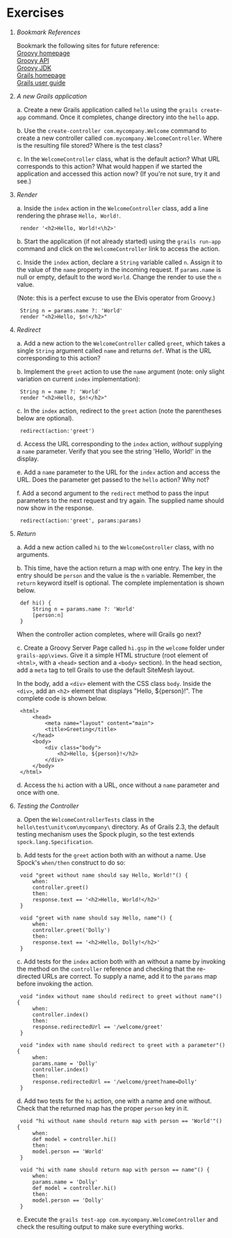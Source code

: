 Exercises
==========

1. *Bookmark References*
    
    Bookmark the following sites for future reference:  
        [Groovy homepage](http://groovy.codehaus.org)  
        [Groovy API](http://groovy.codehaus.org/gapi/)  
        [Groovy JDK](http://groovy.codehaus.org/groovy-jdk/)  
        [Grails homepage](http://grails.org/)  
        [Grails user guide](http://grails.org/doc/latest/)
        
2. *A new Grails application*

    a. Create a new Grails application called `hello` using the `grails create-app` command. Once it completes, change directory into the `hello` app.
    
    b. Use the `create-controller com.mycompany.Welcome` command to create a new controller called `com.mycompany.WelcomeController`. Where is the resulting file stored? Where is the test class?
    
    c. In the `WelcomeController` class, what is the default action? What URL corresponds to this action? What would happen if we started the application and accessed this action now? (If you're not sure, try it and see.)
    
3. *Render*

    a. Inside the `index` action in the `WelcomeController` class, add a line rendering the phrase `Hello, World!`.
    
        render '<h2>Hello, World!<\h2>'
    
    b. Start the application (if not already started) using the `grails run-app` command and click on the `WelcomeController` link to access the action.
    
    c. Inside the `index` action, declare a `String` variable called `n`. Assign it to the value of the `name` property in the incoming request. If `params.name` is null or empty, default to the word `World`. Change the render to use the `n` value.
    
    (Note: this is a perfect excuse to use the Elvis operator from Groovy.)
    
        String n = params.name ?: 'World'
        render "<h2>Hello, $n!</h2>"

4. *Redirect*

    a. Add a new action to the `WelcomeController` called `greet`, which takes a single `String` argument called `name` and returns `def`. What is the URL corresponding to this action?
    
    b. Implement the `greet` action to use the `name` argument (note: only slight variation on current `index` implementation):
    
        String n = name ?: 'World'
        render "<h2>Hello, $n!</h2>"
    
    c. In the `index` action, redirect to the `greet` action (note the parentheses below are optional).
    
        redirect(action:'greet')
        
    d. Access the URL corresponding to the `index` action, _without_ supplying a `name` parameter. Verify that you see the string 'Hello, World!' in the display.
    
    e. Add a `name` parameter to the URL for the `index` action and access the URL. Does the parameter get passed to the `hello` action? Why not?
    
    f. Add a second argument to the `redirect` method to pass the input parameters to the next request and try again. The supplied name should now show in the response.
    
        redirect(action:'greet', params:params)
        
5. *Return*

    a. Add a new action called `hi` to the `WelcomeController` class, with no arguments.
    
    b. This time, have the action return a map with one entry. The key in the entry should be `person` and the value is the `n` variable. Remember, the `return` keyword itself is optional. The complete implementation is shown below.
    
        def hi() {
            String n = params.name ?: 'World'
            [person:n]
        }
        
    When the controller action completes, where will Grails go next?
        
    c. Create a Groovy Server Page called `hi.gsp` in the `welcome` folder under `grails-app\views`. Give it a simple HTML structure (root element of `<html>`, with a `<head>` section and a `<body>` section). In the head section, add a `meta` tag to tell Grails to use the default SiteMesh layout.
        
    In the body, add a `<div>` element with the CSS class `body`. Inside the `<div>`, add an `<h2>` element that displays "Hello, ${person}!".  The complete code is shown below.
        
        <html>
            <head>
                <meta name="layout" content="main">
                <title>Greeting</title>
            </head>
            <body>
                <div class="body">
                    <h2>Hello, ${person}!</h2>
                </div>
            </body>
        </html>
        
    d. Access the `hi` action with a URL, once without a `name` parameter and once with one.
    
6. *Testing the Controller*

    a. Open the `WelcomeControllerTests` class in the `hello\test\unit\com\mycompany\` directory. As of Grails 2.3, the default testing mechanism uses the Spock plugin, so the test extends `spock.lang.Specification`.
    
    b. Add tests for the `greet` action both with an without a name. Use Spock's `when/then` construct to do so:
    
        void "greet without name should say Hello, World!"() {
    		when:
    		controller.greet()
    		then:
    		response.text == '<h2>Hello, World!</h2>'
        }

    	void "greet with name should say Hello, name"() {
    		when:
    		controller.greet('Dolly')
    		then:
    		response.text == '<h2>Hello, Dolly!</h2>'
    	}
    
    c. Add tests for the `index` action both with an without a name by invoking the method on the `controller` reference and checking that the re-directed URLs are correct. To supply a name, add it to the `params` map before invoking the action.
    
        void "index without name should redirect to greet without name"() {
    		when:
    		controller.index()
    		then:
    		response.redirectedUrl == '/welcome/greet'
    	}

    	void "index with name should redirect to greet with a parameter"() {
    		when:
    		params.name = 'Dolly'
    		controller.index()
    		then:
    		response.redirectedUrl == '/welcome/greet?name=Dolly'
    	}
    
    d. Add two tests for the `hi` action, one with a name and one without. Check that the returned map has the proper `person` key in it.
    
        void "hi without name should return map with person == 'World'"() {
    		when:
    		def model = controller.hi()
    		then:
    		model.person == 'World'
    	}

    	void "hi with name should return map with person == name"() {
    		when:
    		params.name = 'Dolly'
    		def model = controller.hi()
    		then:
    		model.person == 'Dolly'
    	}
    
    e. Execute the `grails test-app com.mycompany.WelcomeController` and check the resulting output to make sure everything works.